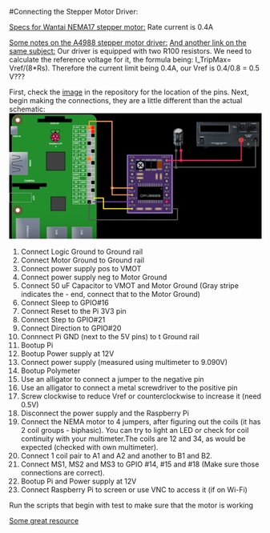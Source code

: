 #Connecting the Stepper Motor Driver:

[Specs for Wantai NEMA17 stepper motor:](https://grobotronics.com/stepper-motor-42byghw208-2.6kg.cm.html) Rate current is 0.4A

[Some notes on the A4988 stepper motor driver:](https://reprap.org/wiki/A4988_vs_DRV8825_Chinese_Stepper_Driver_Boards)
[And another link on the same subject:](https://www.allegromicro.com/en/Products/Motor-Drivers/Brush-DC-Motor-Drivers/A4988.aspx)
Our driver is equipped with two R100 resistors. We need to calculate the reference voltage for it, the formula being: I_TripMax= Vref/(8*Rs).
Therefore the current limit being 0.4A, our Vref is 0.4/0.8 = 0.5 V???

First, check the [image](https://raw.githubusercontent.com/NKalavros/raspberry-codes/master/IMG_20190929_232454.jpg) in the repository for the location of the pins. Next, begin making the connections, they are a little different than the actual schematic:
![Connection schematic](/schematic.png)

1. Connect Logic Ground to Ground rail
1. Connect Motor Ground to Ground rail
1. Connect power supply pos to VMOT
1. Connect power supply neg to Motor Ground
1. Connect 50 uF Capacitor to VMOT and Motor Ground (Gray stripe indicates the - end, connect that to the Motor Ground)
1. Connect Sleep to GPIO#16
1. Connect Reset to the Pi 3V3 pin
1. Connect Step  to GPIO#21
1. Connect Direction to GPIO#20
1. Connnect Pi GND (next to the 5V pins) to t Ground rail
1. Bootup Pi
1. Bootup Power supply at 12V
1. Connect power supply (measured using multimeter to 9.090V)
1. Bootup Polymeter
1. Use an alligator to connect a jumper to the negative pin
1. Use an alligator to connect a metal screwdriver to the positive pin
1. Screw clockwise to reduce Vref or counterclockwise to increase it (need 0.5V)
1. Disconnect the power supply and the Raspberry Pi
1. Connect the NEMA motor to 4 jumpers, after figuring out the coils (it has 2 coil groups - biphasic). You can try to light an LED or check for coil continuity with your multimeter.The coils are 12 and 34, as would be expected (checked with own multimeter).
1. Connect 1 coil pair to A1 and A2 and another to B1 and B2.
1. Connect MS1, MS2 and MS3 to GPIO #14, #15 and #18 (Make sure those connections are correct).
1. Bootup Pi and Power supply at 12V
1. Connect Raspberry Pi to screen or use VNC to access it (if on Wi-Fi)

Run the scripts that begin with test to make sure that the motor is working

[Some great resource](https://www.rototron.info/raspberry-pi-stepper-motor-tutorial/)
